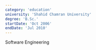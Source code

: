 ```yaml
---
category: 'education'
university: 'Shahid Chamran University'
degree: 'B.Sc.'
startDate: 'Oct 2006'
endDate: 'Jul 2010'
---
```


Software Engineering